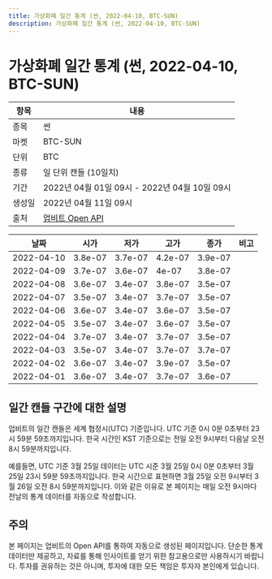 ```yaml
---
title: 가상화폐 일간 통계 (썬, 2022-04-10, BTC-SUN)
description: 가상화폐 일간 통계 (썬, 2022-04-10, BTC-SUN)
---
```



가상화폐 일간 통계 (썬, 2022-04-10, BTC-SUN)
===

|항목|내용|
|--|--|
|종목|썬|
|마켓|BTC-SUN|
|단위|BTC|
|종류|일 단위 캔들 (10일치)|
|기간|2022년 04월 01일 09시 - 2022년 04월 10일 09시|
|생성일|2022년 04월 11일 09시|
|출처|[업비트 Open API](https://docs.upbit.com)|


|날짜|시가|저가|고가|종가|비고|
|--|--|--|--|--|--|
|2022-04-10|3.8e-07|3.7e-07|4.2e-07|3.9e-07|    |
|2022-04-09|3.7e-07|3.6e-07|4e-07|3.8e-07|    |
|2022-04-08|3.6e-07|3.4e-07|3.8e-07|3.5e-07|    |
|2022-04-07|3.5e-07|3.4e-07|3.7e-07|3.5e-07|    |
|2022-04-06|3.6e-07|3.4e-07|3.6e-07|3.5e-07|    |
|2022-04-05|3.5e-07|3.4e-07|3.6e-07|3.5e-07|    |
|2022-04-04|3.7e-07|3.4e-07|3.7e-07|3.5e-07|    |
|2022-04-03|3.5e-07|3.4e-07|3.7e-07|3.7e-07|    |
|2022-04-02|3.6e-07|3.4e-07|3.9e-07|3.5e-07|    |
|2022-04-01|3.6e-07|3.4e-07|3.7e-07|3.6e-07|    |


일간 캔들 구간에 대한 설명
---


업비트의 일간 캔들은 세계 협정시(UTC) 기준입니다. 
UTC 기준 0시 0분 0초부터 23시 59분 59초까지입니다. 
한국 시간인 KST 기준으로는 전일 오전 9시부터 다음날 오전 8시 59분까지입니다. 


예를들면, UTC 기준 3월 25일 데이터는 UTC 시준 3월 25일 0시 0분 0초부터 3월 25일 23시 59분 59초까지입니다. 
한국 시간으로 표현하면 3월 25일 오전 9시부터 3월 26일 오전 8시 59분까지입니다. 
이와 같은 이유로 본 페이지는 매일 오전 9시마다 전날의 통계 데이터를 자동으로 작성합니다. 


주의
---


본 페이지는 업비트의 Open API를 통하여 자동으로 생성된 페이지입니다. 
단순한 통계 데이터만 제공하고, 자료를 통해 인사이트를 얻기 위한 참고용으로만 사용하시기 바랍니다. 
투자를 권유하는 것은 아니며, 투자에 대한 모든 책임은 투자자 본인에게 있습니다. 
